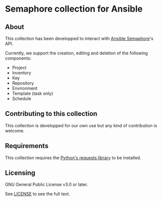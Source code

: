 # Semaphore collection for Ansible

## About

This collection has been developped to interact with [Ansible Semaphore](https://www.ansible-semaphore.com/)'s API.

Currently, we support the creation, editing and deletion of the following components:
* Project
* Inventory
* Key
* Repository
* Environment
* Template (task only)
* Schedule

## Contributing to this collection

This collection is developped for our own use but any kind of contribution is welcome.

## Requirements

This collection requires the [Python's requests library](https://pypi.org/project/requests/) to be installed.

## Licensing

GNU General Public License v3.0 or later.

See [LICENSE](LICENSE) to see the full text.